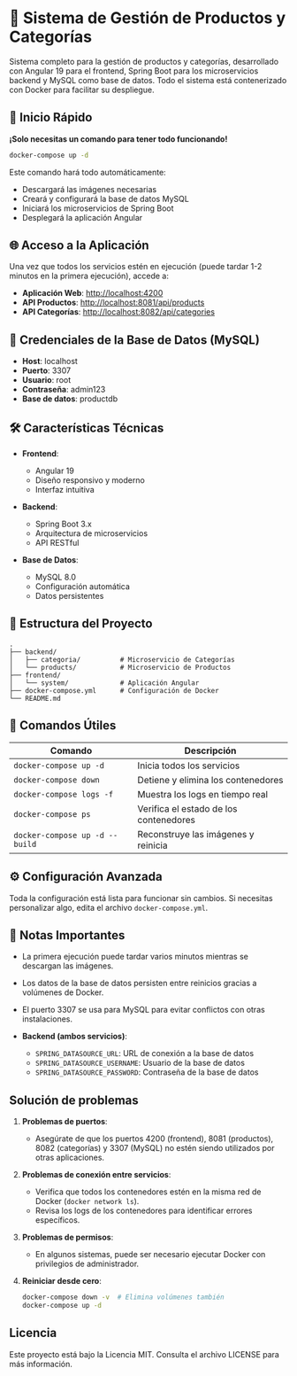 # 🚀 Sistema de Gestión de Productos y Categorías

Sistema completo para la gestión de productos y categorías, desarrollado con Angular 19 para el frontend, Spring Boot para los microservicios backend y MySQL como base de datos. Todo el sistema está contenerizado con Docker para facilitar su despliegue.

## 🚀 Inicio Rápido

**¡Solo necesitas un comando para tener todo funcionando!**

```bash
docker-compose up -d
```

Este comando hará todo automáticamente:
- Descargará las imágenes necesarias
- Creará y configurará la base de datos MySQL
- Iniciará los microservicios de Spring Boot
- Desplegará la aplicación Angular

## 🌐 Acceso a la Aplicación

Una vez que todos los servicios estén en ejecución (puede tardar 1-2 minutos en la primera ejecución), accede a:

- **Aplicación Web**: [http://localhost:4200](http://localhost:4200)
- **API Productos**: [http://localhost:8081/api/products](http://localhost:8081/api/products)
- **API Categorías**: [http://localhost:8082/api/categories](http://localhost:8082/api/categories)

## 🔑 Credenciales de la Base de Datos (MySQL)

- **Host**: localhost
- **Puerto**: 3307
- **Usuario**: root
- **Contraseña**: admin123
- **Base de datos**: productdb

## 🛠️ Características Técnicas

- **Frontend**: 
  - Angular 19
  - Diseño responsivo y moderno
  - Interfaz intuitiva

- **Backend**:
  - Spring Boot 3.x
  - Arquitectura de microservicios
  - API RESTful

- **Base de Datos**:
  - MySQL 8.0
  - Configuración automática
  - Datos persistentes

## 📂 Estructura del Proyecto

```
.
├── backend/
│   ├── categoria/          # Microservicio de Categorías
│   └── products/           # Microservicio de Productos
├── frontend/              
│   └── system/             # Aplicación Angular
├── docker-compose.yml      # Configuración de Docker
└── README.md              
```

## 🔄 Comandos Útiles

| Comando | Descripción |
|---------|-------------|
| `docker-compose up -d` | Inicia todos los servicios |
| `docker-compose down` | Detiene y elimina los contenedores |
| `docker-compose logs -f` | Muestra los logs en tiempo real |
| `docker-compose ps` | Verifica el estado de los contenedores |
| `docker-compose up -d --build` | Reconstruye las imágenes y reinicia |

## ⚙️ Configuración Avanzada

Toda la configuración está lista para funcionar sin cambios. Si necesitas personalizar algo, edita el archivo `docker-compose.yml`.

## 📝 Notas Importantes

- La primera ejecución puede tardar varios minutos mientras se descargan las imágenes.
- Los datos de la base de datos persisten entre reinicios gracias a volúmenes de Docker.
- El puerto 3307 se usa para MySQL para evitar conflictos con otras instalaciones.

- **Backend (ambos servicios)**:
  - `SPRING_DATASOURCE_URL`: URL de conexión a la base de datos
  - `SPRING_DATASOURCE_USERNAME`: Usuario de la base de datos
  - `SPRING_DATASOURCE_PASSWORD`: Contraseña de la base de datos

## Solución de problemas

1. **Problemas de puertos**:
   - Asegúrate de que los puertos 4200 (frontend), 8081 (productos), 8082 (categorías) y 3307 (MySQL) no estén siendo utilizados por otras aplicaciones.

2. **Problemas de conexión entre servicios**:
   - Verifica que todos los contenedores estén en la misma red de Docker (`docker network ls`).
   - Revisa los logs de los contenedores para identificar errores específicos.

3. **Problemas de permisos**:
   - En algunos sistemas, puede ser necesario ejecutar Docker con privilegios de administrador.

4. **Reiniciar desde cero**:
   ```bash
   docker-compose down -v  # Elimina volúmenes también
   docker-compose up -d
   ```

## Licencia

Este proyecto está bajo la Licencia MIT. Consulta el archivo LICENSE para más información.
